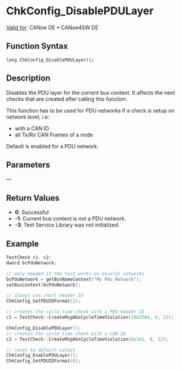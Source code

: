 # ChkConfig_DisablePDULayer

[Valid for](../../../Shared/FeatureAvailability.md): CANoe DE • CANoe4SW DE

## Function Syntax

```
long ChkConfig_DisablePDULayer();
```

## Description

Disables the PDU layer for the current bus context. It affects the next checks that are created after calling this function.

This function has to be used for PDU networks if a check is setup on network level, i.e:

- with a CAN ID
- all Tx/Rx CAN Frames of a node

Default is enabled for a PDU network.

## Parameters

—

## Return Values

- **0**: Successful
- **-1**: Current bus context is not a PDU network.
- **-3**: Test Service Library was not initialized.

## Example

```c
TestCheck c1, c2;
dword bcPduNetwork;

// only needed if the test works on several networks
bcPduNetwork = getBusNameContext("My Pdu Network");
setBusContext(bcPduNetwork);

// always use short header ID
ChkConfig_SetPDUIDFormat(1);

// creates the cycle time check with a PDU header ID
c1 = TestCheck::CreateMsgAbsCycleTimeViolation(2983504, 8, 12);

ChkConfig_DisablePDULayer();
// creates the cycle time check with a CAN ID
c2 = TestCheck::CreateMsgAbsCycleTimeViolation(0x3e1, 8, 12);

// reset to default values
ChkConfig_EnablePDULayer();
ChkConfig_SetPDUIDFormat(0);
```
